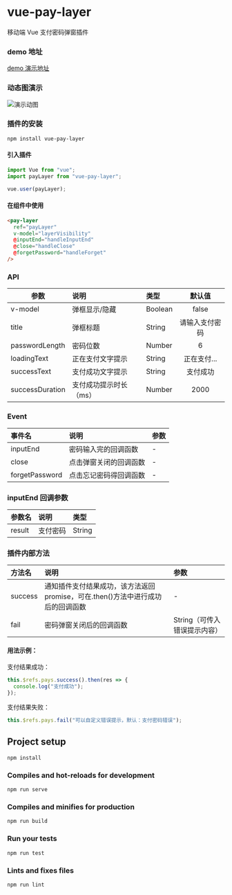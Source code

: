 # vue-pay-layer

移动端 Vue 支付密码弹窗插件

### demo 地址

[demo 演示地址](https://Haoz03.github.io/vue-pay-layer/dist/#/)

### 动态图演示

![演示动图](https://haoz03.github.io/vue-pay-layer/dist/demo.gif)

### 插件的安装

```
npm install vue-pay-layer
```

#### 引入插件

```javascript
import Vue from "vue";
import payLayer from "vue-pay-layer";

vue.user(payLayer);
```

#### 在组件中使用

```html
<pay-layer
  ref="payLayer"
  v-model="layerVisibility"
  @inputEnd="handleInputEnd"
  @close="handleClose"
  @forgetPassword="handleForget"
/>
```

### API

| 参数            | 说明                   | 类型    |     默认值     |
| --------------- | :--------------------- | :------ | :------------: |
| v-model         | 弹框显示/隐藏          | Boolean |     false      |
| title           | 弹框标题               | String  | 请输入支付密码 |
| passwordLength  | 密码位数               | Number  |       6        |
| loadingText     | 正在支付文字提示       | String  |  正在支付...   |
| successText     | 支付成功文字提示       | String  |    支付成功    |
| successDuration | 支付成功提示时长（ms） | Number  |      2000      |

### Event

| 事件名         | 说明                   | 参数 |
| :------------- | :--------------------- | :--- |
| inputEnd       | 密码输入完的回调函数   | -    |
| close          | 点击弹窗关闭的回调函数 | -    |
| forgetPassword | 点击忘记密码得回调函数 | -    |

### inputEnd 回调参数

| 参数名 | 说明     | 类型   |
| ------ | :------- | :----- |
| result | 支付密码 | String |

### 插件内部方法

| 方法名  | 说明                                                                            | 参数                         |
| :------ | :------------------------------------------------------------------------------ | :--------------------------- |
| success | 通知插件支付结果成功，该方法返回 promise，可在.then()方法中进行成功后的回调函数 | -                            |
| fail    | 密码弹窗关闭后的回调函数                                                        | String（可传入错误提示内容） |

#### 用法示例：

支付结果成功：

```javascript
this.$refs.pays.success().then(res => {
  console.log("支付成功");
});
```

支付结果失败：

```javascript
this.$refs.pays.fail("可以自定义错误提示，默认：支付密码错误");
```

## Project setup

```
npm install
```

### Compiles and hot-reloads for development

```
npm run serve
```

### Compiles and minifies for production

```
npm run build
```

### Run your tests

```
npm run test
```

### Lints and fixes files

```
npm run lint
```
